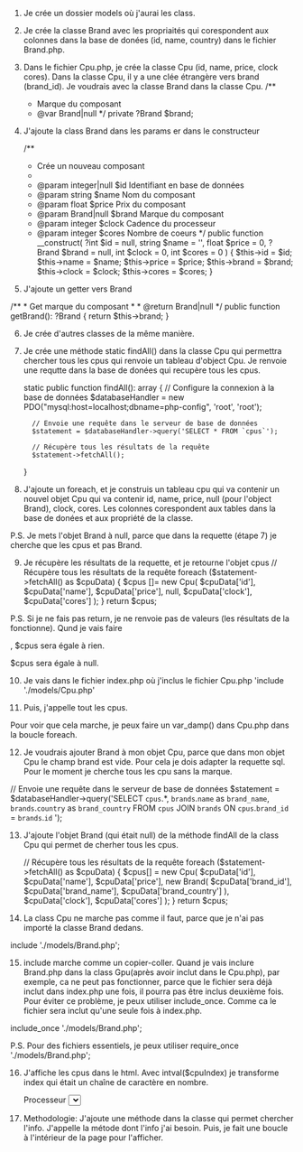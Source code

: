 1. Je crée un dossier models où j'aurai les class.
2. Je crée la classe Brand avec les propriaités qui corespondent aux colonnes dans la base de donées (id, name, country) dans le fichier Brand.php.
3. Dans le fichier Cpu.php, je crée la classe Cpu (id, name, price, clock cores). Dans la classe Cpu, il y a une clée étrangère vers brand (brand_id). Je voudrais avec la classe Brand dans la classe Cpu. 
    /**
     * Marque du composant
     * @var Brand|null
     */
    private ?Brand $brand;

4. J'ajoute la class Brand dans les params er dans le constructeur

    /**
     * Crée un nouveau composant
     *
     * @param integer|null $id Identifiant en base de données
     * @param string $name Nom du composant
     * @param float $price Prix du composant
     * @param Brand|null $brand Marque du composant
     * @param integer $clock Cadence du processeur
     * @param integer $cores Nombre de coeurs
     */
    public function __construct(
        ?int $id = null,
        string $name = '',
        float $price = 0,
        ?Brand $brand = null,
        int $clock = 0,
        int $cores = 0
    ) {
        $this->id = $id;
        $this->name = $name;
        $this->price = $price;
        $this->brand = $brand;
        $this->clock = $clock;
        $this->cores = $cores;
    }

5. J'ajoute un getter vers Brand 

  /**
     * Get marque du composant
     *
     * @return  Brand|null
     */
    public function getBrand(): ?Brand
    {
        return $this->brand;
    }

6. Je crée d'autres classes de la même manière.

7. Je crée une méthode static findAll() dans la classe Cpu qui permettra chercher tous les cpus qui renvoie un tableau d'object Cpu. 
Je renvoie une requtte dans la base de donées qui recupère tous les cpus.

   static public function findAll(): array
     {
         // Configure la connexion à la base de données
         $databaseHandler = new PDO("mysql:host=localhost;dbname=php-config", 'root', 'root');

         // Envoie une requête dans le serveur de base de données
         $statement = $databaseHandler->query('SELECT * FROM `cpus`');

         // Récupère tous les résultats de la requête
         $statement->fetchAll();
    }

8. J'ajoute un foreach, et je construis un tableau cpu qui va contenir un nouvel objet Cpu qui va contenir id, name, price, null (pour l'object Brand), clock, cores. Les colonnes corespondent aux tables dans la base de donées et aux propriété de la classe.

P.S. Je mets l'objet Brand à null, parce que dans la requette (étape 7) je cherche que les cpus et pas Brand.

9. Je récupère les résultats de la requette, et je retourne l'objet cpus
   // Récupère tous les résultats de la requête
         foreach ($statement->fetchAll() as $cpuData) {
             $cpus []= new Cpu(
                 $cpuData['id'],
                 $cpuData['name'],
                 $cpuData['price'],
                  null,
                 $cpuData['clock'],
                 $cpuData['cores']
             );
         }
         return $cpus;

P.S. Si je ne fais pas return, je ne renvoie pas de valeurs (les résultats de la fonctionne). Qund je vais faire 
<?php $cpus = Cpu::findAll() ?>, $cpus sera égale à rien. 
$cpus sera égale à null.

10. Je vais dans le fichier index.php où j'inclus le fichier Cpu.php
'include './models/Cpu.php'

11. Puis, j'appelle tout les cpus.
<?php
$cpus = Cpu::findAll()
?>

Pour voir que cela marche, je peux faire un var_damp() dans Cpu.php dans la boucle foreach.

12. Je voudrais ajouter Brand à mon objet Cpu, parce que dans mon objet Cpu le champ brand est vide. Pour cela je dois adapter la requette sql. Pour le moment je cherche tous les cpu sans la marque.  

  // Envoie une requête dans le serveur de base de données
        $statement = $databaseHandler->query('SELECT
              `cpus`.*,
              `brands`.`name` as `brand_name`,
              `brands`.`country` as `brand_country`
              FROM `cpus`
              JOIN `brands` ON `cpus`.`brand_id` = `brands`.`id`
          ');

13. J'ajoute l'objet Brand (qui était null) de la méthode findAll de la class Cpu qui permet de cherher tous les cpus.

       // Récupère tous les résultats de la requête
        foreach ($statement->fetchAll() as $cpuData) {
            $cpus[] = new Cpu(
                $cpuData['id'],
                $cpuData['name'],
                $cpuData['price'],
                new Brand(
                    $cpuData['brand_id'],
                    $cpuData['brand_name'],
                    $cpuData['brand_country']
                ),
                $cpuData['clock'],
                $cpuData['cores']
            );
        }
        return $cpus;

14. La class Cpu ne marche pas comme il faut, parce que je n'ai pas importé la classe Brand dedans.

include './models/Brand.php';

15. include marche comme un copier-coller. Quand je vais inclure Brand.php dans la class Gpu(après avoir inclut dans le Cpu.php), par exemple, ca ne peut pas fonctionner, parce que le fichier sera déjà inclut dans index.php une fois, il pourra pas être inclus deuxième fois.
Pour éviter ce problème, je peux utiliser include_once. Comme ca le fichier sera inclut qu'une seule fois à index.php. 

include_once './models/Brand.php';

P.S. Pour des fichiers essentiels, je peux utiliser require_once './models/Brand.php';

16. J'affiche les cpus dans le html. Avec intval($cpuIndex) je transforme index qui était un chaîne de caractère en nombre.

    <label for="cpu">Processeur</label>
            <select name="cpu" class="form-control">
                <?php foreach ($cpus as $index => $cpu) : ?>
                    <option value="<?= $cpu->getId() ?>" <?php if (intval($cpuIndex) === $cpu->getId()) {
                                                                echo 'selected';
                                                            } ?>><?= $cpu->getName() ?></option>
                <?php endforeach; ?>
            </select>

17. Methodologie: J'ajoute une méthode dans la classe qui permet chercher l'info. J'appelle la métode dont l'info j'ai besoin. Puis, je fait une boucle à l'intérieur de la page pour l'afficher. 
